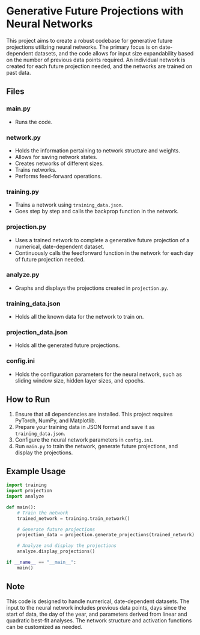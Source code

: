 # Generative Future Projections with Neural Networks

This project aims to create a robust codebase for generative future projections utilizing neural networks. The primary focus is on date-dependent datasets, and the code allows for input size expandability based on the number of previous data points required. An individual network is created for each future projection needed, and the networks are trained on past data.

## Files

### main.py

- Runs the code.

### network.py

- Holds the information pertaining to network structure and weights.
- Allows for saving network states.
- Creates networks of different sizes.
- Trains networks.
- Performs feed-forward operations.

### training.py

- Trains a network using `training_data.json`.
- Goes step by step and calls the backprop function in the network.

### projection.py

- Uses a trained network to complete a generative future projection of a numerical, date-dependent dataset.
- Continuously calls the feedforward function in the network for each day of future projection needed.

### analyze.py

- Graphs and displays the projections created in `projection.py`.

### training_data.json

- Holds all the known data for the network to train on.

### projection_data.json

- Holds all the generated future projections.

### config.ini

- Holds the configuration parameters for the neural network, such as sliding window size, hidden layer sizes, and epochs.

## How to Run

1. Ensure that all dependencies are installed. This project requires PyTorch, NumPy, and Matplotlib.
2. Prepare your training data in JSON format and save it as `training_data.json`.
3. Configure the neural network parameters in `config.ini`.
4. Run `main.py` to train the network, generate future projections, and display the projections.

## Example Usage

```python
import training
import projection
import analyze

def main():
    # Train the network
    trained_network = training.train_network()

    # Generate future projections
    projection_data = projection.generate_projections(trained_network)

    # Analyze and display the projections
    analyze.display_projections()

if __name__ == "__main__":
    main()
```

## Note

This code is designed to handle numerical, date-dependent datasets. The input to the neural network includes previous data points, days since the start of data, the day of the year, and parameters derived from linear and quadratic best-fit analyses. The network structure and activation functions can be customized as needed.
